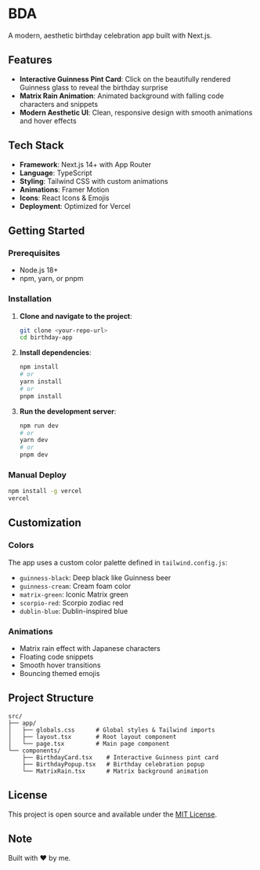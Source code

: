 # BDA

A modern, aesthetic birthday celebration app built with Next.js.

##  Features

- **Interactive Guinness Pint Card**: Click on the beautifully rendered Guinness glass to reveal the birthday surprise
- **Matrix Rain Animation**: Animated background with falling code characters and snippets
- **Modern Aesthetic UI**: Clean, responsive design with smooth animations and hover effects


## Tech Stack

- **Framework**: Next.js 14+ with App Router
- **Language**: TypeScript
- **Styling**: Tailwind CSS with custom animations
- **Animations**: Framer Motion
- **Icons**: React Icons & Emojis
- **Deployment**: Optimized for Vercel

## Getting Started

### Prerequisites

- Node.js 18+ 
- npm, yarn, or pnpm

### Installation

1. **Clone and navigate to the project**:
   ```bash
   git clone <your-repo-url>
   cd birthday-app
   ```

2. **Install dependencies**:
   ```bash
   npm install
   # or
   yarn install
   # or
   pnpm install
   ```

3. **Run the development server**:
   ```bash
   npm run dev
   # or
   yarn dev
   # or
   pnpm dev
   ```


### Manual Deploy
```bash
npm install -g vercel
vercel
```

## Customization

### Colors
The app uses a custom color palette defined in `tailwind.config.js`:
- `guinness-black`: Deep black like Guinness beer
- `guinness-cream`: Cream foam color
- `matrix-green`: Iconic Matrix green
- `scorpio-red`: Scorpio zodiac red
- `dublin-blue`: Dublin-inspired blue

### Animations
- Matrix rain effect with Japanese characters
- Floating code snippets
- Smooth hover transitions
- Bouncing themed emojis

## Project Structure

```
src/
├── app/
│   ├── globals.css      # Global styles & Tailwind imports
│   ├── layout.tsx       # Root layout component
│   └── page.tsx         # Main page component
└── components/
    ├── BirthdayCard.tsx    # Interactive Guinness pint card
    ├── BirthdayPopup.tsx   # Birthday celebration popup
    └── MatrixRain.tsx      # Matrix background animation
```



## License

This project is open source and available under the [MIT License](LICENSE).

## Note

Built with ❤️ by me.
